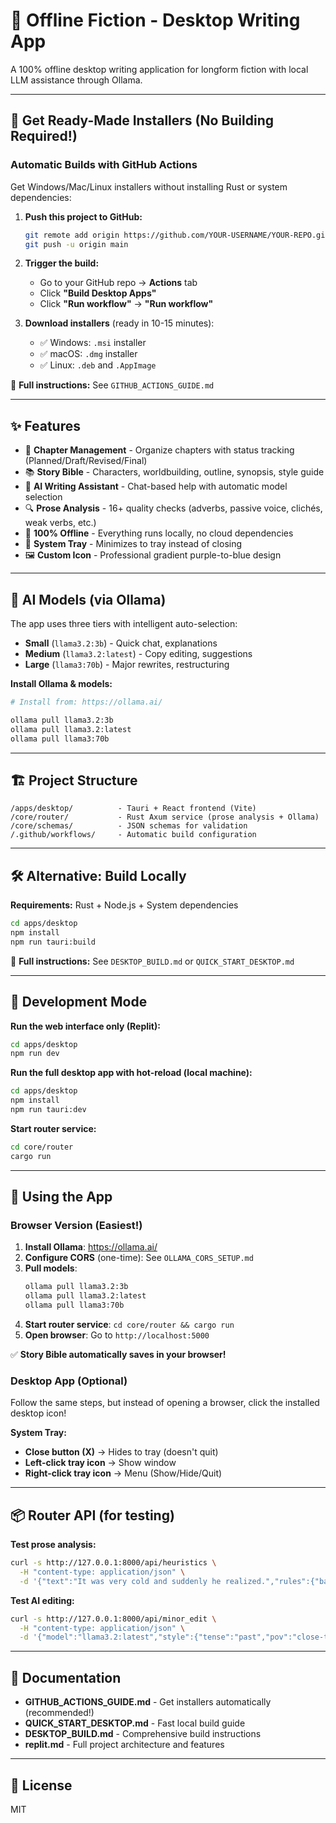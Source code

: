 # 📖 Offline Fiction - Desktop Writing App

A 100% offline desktop writing application for longform fiction with local LLM assistance through Ollama.

---

## 🚀 **Get Ready-Made Installers** (No Building Required!)

### **Automatic Builds with GitHub Actions**

Get Windows/Mac/Linux installers without installing Rust or system dependencies:

1. **Push this project to GitHub:**
   ```bash
   git remote add origin https://github.com/YOUR-USERNAME/YOUR-REPO.git
   git push -u origin main
   ```

2. **Trigger the build:**
   - Go to your GitHub repo → **Actions** tab
   - Click **"Build Desktop Apps"**
   - Click **"Run workflow"** → **"Run workflow"**

3. **Download installers** (ready in 10-15 minutes):
   - ✅ Windows: `.msi` installer
   - ✅ macOS: `.dmg` installer  
   - ✅ Linux: `.deb` and `.AppImage`

📖 **Full instructions:** See `GITHUB_ACTIONS_GUIDE.md`

---

## ✨ Features

- 📝 **Chapter Management** - Organize chapters with status tracking (Planned/Draft/Revised/Final)
- 📚 **Story Bible** - Characters, worldbuilding, outline, synopsis, style guide
- 🤖 **AI Writing Assistant** - Chat-based help with automatic model selection
- 🔍 **Prose Analysis** - 16+ quality checks (adverbs, passive voice, clichés, weak verbs, etc.)
- 💾 **100% Offline** - Everything runs locally, no cloud dependencies
- 🎨 **System Tray** - Minimizes to tray instead of closing
- 🖼️ **Custom Icon** - Professional gradient purple-to-blue design

---

## 🧠 AI Models (via Ollama)

The app uses three tiers with intelligent auto-selection:

- **Small** (`llama3.2:3b`) - Quick chat, explanations
- **Medium** (`llama3.2:latest`) - Copy editing, suggestions  
- **Large** (`llama3:70b`) - Major rewrites, restructuring

**Install Ollama & models:**
```bash
# Install from: https://ollama.ai/

ollama pull llama3.2:3b
ollama pull llama3.2:latest
ollama pull llama3:70b
```

---

## 🏗️ Project Structure

```
/apps/desktop/          - Tauri + React frontend (Vite)
/core/router/           - Rust Axum service (prose analysis + Ollama)
/core/schemas/          - JSON schemas for validation
/.github/workflows/     - Automatic build configuration
```

---

## 🛠️ Alternative: Build Locally

**Requirements:** Rust + Node.js + System dependencies

```bash
cd apps/desktop
npm install
npm run tauri:build
```

📖 **Full instructions:** See `DESKTOP_BUILD.md` or `QUICK_START_DESKTOP.md`

---

## 🧪 Development Mode

**Run the web interface only (Replit):**
```bash
cd apps/desktop
npm run dev
```

**Run the full desktop app with hot-reload (local machine):**
```bash
cd apps/desktop
npm install
npm run tauri:dev
```

**Start router service:**
```bash
cd core/router
cargo run
```

---

## 🎯 Using the App

### **Browser Version** (Easiest!)

1. **Install Ollama**: https://ollama.ai/
2. **Configure CORS** (one-time): See `OLLAMA_CORS_SETUP.md`
3. **Pull models**:
   ```bash
   ollama pull llama3.2:3b
   ollama pull llama3.2:latest
   ollama pull llama3:70b
   ```
4. **Start router service**: `cd core/router && cargo run`
5. **Open browser**: Go to `http://localhost:5000`

✅ **Story Bible automatically saves in your browser!**

### **Desktop App** (Optional)

Follow the same steps, but instead of opening a browser, click the installed desktop icon!

**System Tray:**
- **Close button (X)** → Hides to tray (doesn't quit)
- **Left-click tray icon** → Show window
- **Right-click tray icon** → Menu (Show/Hide/Quit)

---

## 📦 Router API (for testing)

**Test prose analysis:**
```bash
curl -s http://127.0.0.1:8000/api/heuristics \
  -H "content-type: application/json" \
  -d '{"text":"It was very cold and suddenly he realized.","rules":{"ban_em_dashes":true,"narrative_contractions":false,"max_sentence_words":28}}' | jq
```

**Test AI editing:**
```bash
curl -s http://127.0.0.1:8000/api/minor_edit \
  -H "content-type: application/json" \
  -d '{"model":"llama3.2:latest","style":{"tense":"past","pov":"close-third","narrative_contractions":false,"dialogue_contractions":true,"ban_em_dashes":true},"text":"He was very cold. It was late.","citations":[]}' | jq
```

---

## 📄 Documentation

- **GITHUB_ACTIONS_GUIDE.md** - Get installers automatically (recommended!)
- **QUICK_START_DESKTOP.md** - Fast local build guide
- **DESKTOP_BUILD.md** - Comprehensive build instructions
- **replit.md** - Full project architecture and features

---

## 📝 License

MIT
